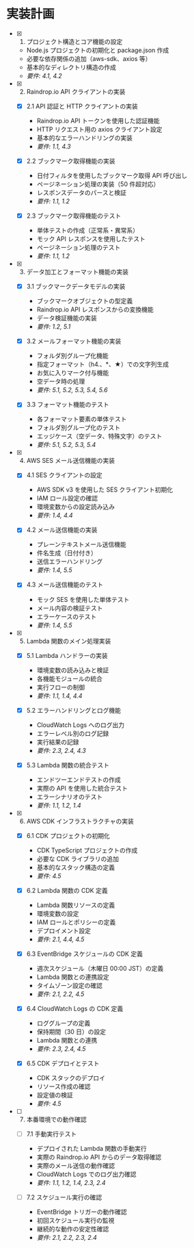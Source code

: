 # 実装計画

- [x] 1. プロジェクト構造とコア機能の設定

  - Node.js プロジェクトの初期化と package.json 作成
  - 必要な依存関係の追加（aws-sdk、axios 等）
  - 基本的なディレクトリ構造の作成
  - _要件: 4.1, 4.2_

- [x] 2. Raindrop.io API クライアントの実装

  - [x] 2.1 API 認証と HTTP クライアントの実装

    - Raindrop.io API トークンを使用した認証機能
    - HTTP リクエスト用の axios クライアント設定
    - 基本的なエラーハンドリングの実装
    - _要件: 1.1, 4.3_

  - [x] 2.2 ブックマーク取得機能の実装

    - 日付フィルタを使用したブックマーク取得 API 呼び出し
    - ページネーション処理の実装（50 件超対応）
    - レスポンスデータのパースと検証
    - _要件: 1.1, 1.2_

  - [x] 2.3 ブックマーク取得機能のテスト
    - 単体テストの作成（正常系・異常系）
    - モック API レスポンスを使用したテスト
    - ページネーション処理のテスト
    - _要件: 1.1, 1.2_

- [x] 3. データ加工とフォーマット機能の実装

  - [x] 3.1 ブックマークデータモデルの実装

    - ブックマークオブジェクトの型定義
    - Raindrop.io API レスポンスからの変換機能
    - データ検証機能の実装
    - _要件: 1.2, 5.1_

  - [x] 3.2 メールフォーマット機能の実装

    - フォルダ別グループ化機能
    - 指定フォーマット（h4.、\*、★）での文字列生成
    - お気に入りマーク付与機能
    - 空データ時の処理
    - _要件: 5.1, 5.2, 5.3, 5.4, 5.6_

  - [x] 3.3 フォーマット機能のテスト
    - 各フォーマット要素の単体テスト
    - フォルダ別グループ化のテスト
    - エッジケース（空データ、特殊文字）のテスト
    - _要件: 5.1, 5.2, 5.3, 5.4_

- [x] 4. AWS SES メール送信機能の実装

  - [x] 4.1 SES クライアントの設定

    - AWS SDK v3 を使用した SES クライアント初期化
    - IAM ロール設定の確認
    - 環境変数からの設定読み込み
    - _要件: 1.4, 4.4_

  - [x] 4.2 メール送信機能の実装

    - プレーンテキストメール送信機能
    - 件名生成（日付付き）
    - 送信エラーハンドリング
    - _要件: 1.4, 5.5_

  - [x] 4.3 メール送信機能のテスト
    - モック SES を使用した単体テスト
    - メール内容の検証テスト
    - エラーケースのテスト
    - _要件: 1.4, 5.5_

- [x] 5. Lambda 関数のメイン処理実装

  - [x] 5.1 Lambda ハンドラーの実装

    - 環境変数の読み込みと検証
    - 各機能モジュールの統合
    - 実行フローの制御
    - _要件: 1.1, 1.4, 4.4_

  - [x] 5.2 エラーハンドリングとログ機能

    - CloudWatch Logs へのログ出力
    - エラーレベル別のログ記録
    - 実行結果の記録
    - _要件: 2.3, 2.4, 4.3_

  - [x] 5.3 Lambda 関数の統合テスト
    - エンドツーエンドテストの作成
    - 実際の API を使用した統合テスト
    - エラーシナリオのテスト
    - _要件: 1.1, 1.2, 1.4_

- [x] 6. AWS CDK インフラストラクチャの実装

  - [x] 6.1 CDK プロジェクトの初期化

    - CDK TypeScript プロジェクトの作成
    - 必要な CDK ライブラリの追加
    - 基本的なスタック構造の定義
    - _要件: 4.5_

  - [x] 6.2 Lambda 関数の CDK 定義

    - Lambda 関数リソースの定義
    - 環境変数の設定
    - IAM ロールとポリシーの定義
    - デプロイメント設定
    - _要件: 2.1, 4.4, 4.5_

  - [x] 6.3 EventBridge スケジュールの CDK 定義

    - 週次スケジュール（木曜日 00:00 JST）の定義
    - Lambda 関数との連携設定
    - タイムゾーン設定の確認
    - _要件: 2.1, 2.2, 4.5_

  - [x] 6.4 CloudWatch Logs の CDK 定義

    - ロググループの定義
    - 保持期間（30 日）の設定
    - Lambda 関数との連携
    - _要件: 2.3, 2.4, 4.5_

  - [x] 6.5 CDK デプロイとテスト
    - CDK スタックのデプロイ
    - リソース作成の確認
    - 設定値の検証
    - _要件: 4.5_

- [ ] 7. 本番環境での動作確認

  - [ ] 7.1 手動実行テスト

    - デプロイされた Lambda 関数の手動実行
    - 実際の Raindrop.io API からのデータ取得確認
    - 実際のメール送信の動作確認
    - CloudWatch Logs でのログ出力確認
    - _要件: 1.1, 1.2, 1.4, 2.3, 2.4_

  - [ ] 7.2 スケジュール実行の確認
    - EventBridge トリガーの動作確認
    - 初回スケジュール実行の監視
    - 継続的な動作の安定性確認
    - _要件: 2.1, 2.2, 2.3, 2.4_
